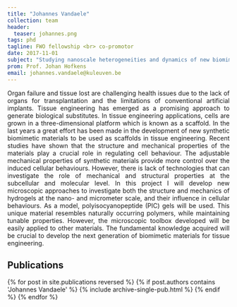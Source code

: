 ```yaml
---
title: "Johannes Vandaele"
collection: team
header:
  teaser: johannes.png
tags: phd
tagline: FWO fellowship <br> co-promotor
date: 2017-11-01
subject: "Studying nanoscale heterogeneities and dynamics of new biomimetic polymer gels using advanced microscopy"
prom: Prof. Johan Hofkens
email: johannes.vandaele@kuleuven.be
---
```

<p align= "justify">
Organ failure and tissue lost are challenging health issues due to the lack of organs for transplantation and the limitations of conventional artificial implants. Tissue engineering has emerged as a promising approach to generate biological substitutes. In tissue engineering applications, cells are grown in a three-dimensional platform which is known as a scaffold.
In the last years a great effort has been made in the development of new synthetic biomimetic materials to be used as scaffolds in tissue engineering. Recent studies have shown that the structure and mechanical properties of the materials play a crucial role in regulating cell behaviour. The adjustable mechanical properties of synthetic materials provide more control over the induced cellular behaviours. However, there is lack of technologies that can investigate the role of mechanical and structural properties at the subcellular and molecular level.
In this project I will develop new microscopic approaches to investigate both the structure and mechanics of hydrogels at the nano- and micrometer scale, and their influence in cellular behaviours. As a model, polyisocyanopeptide (PIC) gels will be used. This unique material resembles naturally occurring polymers, while maintaining tunable properties. However, the microscopic toolbox developed will be easily applied to other materials. The fundamental knowledge acquired will be crucial to develop the next generation of biomimetic materials for tissue engineering.

<h2> Publications </h2>
{% for post in site.publications reversed %}
  {% if post.authors contains 'Johannes Vandaele' %}
    {% include archive-single-pub.html %}
  {% endif %}
{% endfor %}
